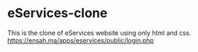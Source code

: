 # eServices-clone
This is the clone of eServices website using only html and css.  https://ensah.ma/apps/eservices/public/login.php

